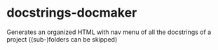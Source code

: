 # docstrings-docmaker
Generates an organized HTML with nav menu of all the docstrings of a project ((sub-)folders can be skipped)
